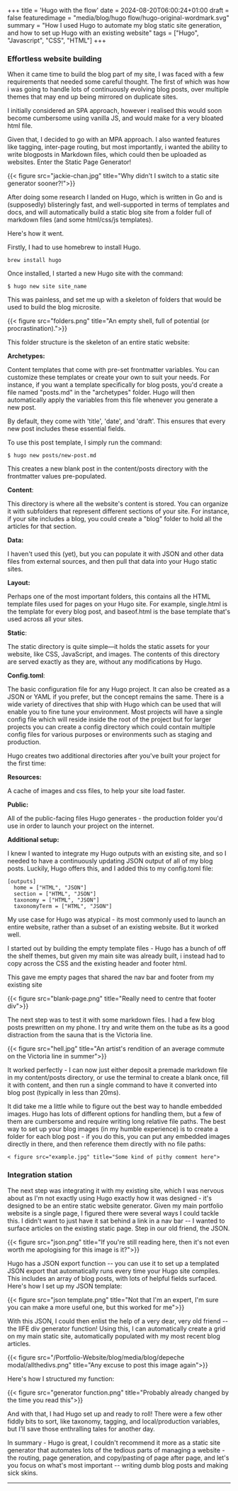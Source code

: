 +++
title = 'Hugo with the flow'
date = 2024-08-20T06:00:24+01:00
draft = false
featuredimage = "media/blog/hugo flow/hugo-original-wordmark.svg"
summary = "How I used Hugo to automate my blog static site generation, and how to set up Hugo with an existing website"
tags = ["Hugo", "Javascript", "CSS", "HTML"]
+++

### Effortless website building

When it came time to build the blog part of my site, I was faced with a few requirements that needed some careful thought. The first of which was how i was going to handle lots of continuously evolving blog posts, over multiple themes that may end up being mirrored on duplicate sites.  

I initially considered an SPA approach, however i realised this would soon become cumbersome using vanilla JS, and would make for a very bloated html file.  

Given that, I decided to go with an MPA approach. I also wanted features like tagging, inter-page routing, but most importantly, i wanted the ability to write blogposts in Markdown files, which could then be uploaded as websites.  Enter the Static Page Generator!  

{{< figure src="jackie-chan.jpg" title="Why didn't I switch to a static site generator sooner?!">}}

After doing some research I landed on Hugo, which is written in Go and is (supposedly) blisteringly fast, and well-supported in terms of templates and docs, and will automatically build a static blog site from a folder full of markdown files (and some html/css/js templates).  

Here's how it went.  

Firstly, I had to use homebrew to install Hugo.  

```
brew install hugo
```

Once installed, I started a new Hugo site with the command:

```
$ hugo new site site_name
```

This was painless, and set me up with a skeleton of folders that would be used to build the blog microsite.

{{< figure src="folders.png" title="An empty shell, full of potential (or procrastination).">}}

This folder structure is the skeleton of an entire static website:

**Archetypes:**

Content templates that come with pre-set frontmatter variables. You can customize these templates or create your own to suit your needs. For instance, if you want a template specifically for blog posts, you'd create a file named "posts.md" in the "archetypes" folder. Hugo will then automatically apply the variables from this file whenever you generate a new post.

By default, they come with 'title', 'date', and 'draft'. This ensures that every new post includes these essential fields.

To use this post template, I simply run the command:

```
$ hugo new posts/new-post.md
```

This creates a new blank post in the content/posts directory with the frontmatter values pre-populated.

**Content**: 

This directory is where all the website's content is stored. You can organize it with subfolders that represent different sections of your site. For instance, if your site includes a blog, you could create a "blog" folder to hold all the articles for that section.

**Data:**

I haven't used this (yet), but you can populate it with JSON and other data files from external sources, and then pull that data into your Hugo static sites.

**Layout:**

Perhaps one of the most important folders, this contains all the HTML template files used for pages on your Hugo site. For example, single.html is the template for every blog post, and baseof.html is the base template that's used across all your sites. 

**Static**: 

The static directory is quite simple—it holds the static assets for your website, like CSS, JavaScript, and images. The contents of this directory are served exactly as they are, without any modifications by Hugo.

**Config.toml**: 

The basic configuration file for any Hugo project. It can also be created as a JSON or YAML if you prefer, but the concept remains the same. There is a wide variety of directives that ship with Hugo which can be used that will enable you to fine tune your environment. Most projects will have a single config file which will reside inside the root of the project but for larger projects you can create a config directory which could contain multiple config files for various purposes or environments such as staging and production.

Hugo creates two additional directories after you've built your project for the first time:

**Resources:**

A cache of images and css files, to help your site load faster.

**Public:**

All of the public-facing files Hugo generates - the production folder you'd use in order to launch your project on the internet.

**Additional setup:**

I knew I wanted to integrate my Hugo outputs with an existing site, and so I needed to have a continuously updating JSON output of all of my blog posts. Luckily, Hugo offers this, and I added this to my config.toml file:

```
[outputs]
  home = ["HTML", "JSON"]
  section = ["HTML", "JSON"]
  taxonomy = ["HTML", "JSON"]
  taxonomyTerm = ["HTML", "JSON"]
```

My use case for Hugo was atypical - its most commonly used to launch an entire website, rather than a subset of an existing website. But it worked well.  

I started out by building the empty template files - Hugo has a bunch of off the shelf themes, but given my main site was already built, i instead had to copy across the CSS and the existing header and footer html.  

This gave me empty pages that shared the nav bar and footer from my existing site  

{{< figure src="blank-page.png" title="Really need to centre that footer div">}}

The next step was to test it with some markdown files. I had a few blog posts prewritten on my phone. I try and write them on the tube as its a good distraction from the sauna that is the Victoria line.

{{< figure src="hell.jpg" title="An artist's rendition of an average commute on the Victoria line in summer">}}

It worked perfectly - I can now just either deposit a premade markdown file in my content/posts directory, or use the terminal to create a blank once, fill it with content, and then run a single command to have it converted into blog post (typically in less than 20ms).

It did take me a little while to figure out the best way to handle embedded images. Hugo has lots of different options for handling them, but a few of them are cumbersome and require writing long relative file paths. The best way to set up your blog images (in my humble experience) is to create a folder for each blog post - if you do this, you can put any embedded images directly in there, and then reference them directly with no file paths:

```
< figure src="example.jpg" title="Some kind of pithy comment here">
```

### Integration station

The next step was integrating it with my existing site, which I was nervous about as I'm not exactly using Hugo exactly how it was designed - it's designed to be an entire static website generator. Given my main portfolio website is a single page, I figured there were several ways I could tackle this. I didn't want to just have it sat behind a link in a nav bar -- I wanted to surface articles on the existing static page. Step in our old friend, the JSON.

{{< figure src="json.png" title="If you're still reading here, then it's not even worth me apologising for this image is it?">}}

Hugo has a JSON export function -- you can use it to set up a templated JSON export that automatically runs every time your Hugo site compiles. This includes an array of blog posts, with lots of helpful fields surfaced. Here's how I set up my JSON template:

{{< figure src="json template.png" title="Not that I'm an expert, I'm sure you can make a more useful one, but this worked for me">}}

With this JSON, I could then enlist the help of a very dear, very old friend -- the IIFE div generator function! Using this, I can automatically create a grid on my main static site, automatically populated with my most recent blog articles. 

{{< figure src="/Portfolio-Website/blog/media/blog/depeche modal/allthedivs.png" title="Any excuse to post this image again">}}

Here's how I structured my function:

{{< figure src="generator function.png" title="Probably already changed by the time you read this">}}

And with that, I had Hugo set up and ready to roll! There were a few other fiddly bits to sort, like taxonomy, tagging, and local/production variables, but I'll save those enthralling tales for another day.

In summary - Hugo is great, I couldn't recommend it more as a static site generator that automates lots of the tedious parts of managing a website - the routing, page generation, and copy/pasting of page after page, and let's you focus on what's most important -- writing dumb blog posts and making sick skins.

---
